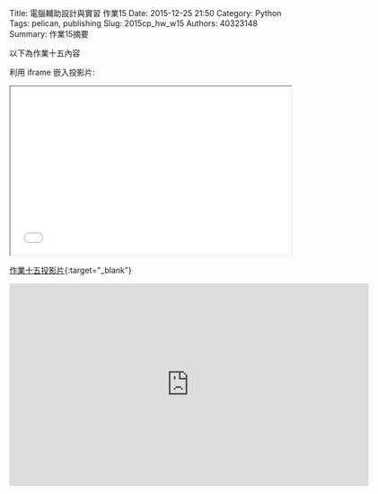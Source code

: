 Title: 電腦輔助設計與實習 作業15
Date: 2015-12-25 21:50
Category: Python
Tags: pelican, publishing
Slug: 2015cp_hw_w15
Authors: 40323148
Summary: 作業15摘要

以下為作業十五內容

利用 iframe 嵌入投影片:

<iframe src="simplest14.html" width="500" height="300"></iframe>

[作業十五投影片](simplest14.html){:target="_blank"}


<iframe width="640" height="360" src="https://www.youtube.com/embed/rvI5xofzBDU" frameborder="0" allowfullscreen></iframe>

